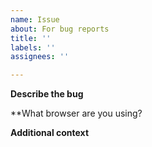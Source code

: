 ```yaml
---
name: Issue
about: For bug reports
title: ''
labels: ''
assignees: ''

---
```


**Describe the bug**
<!-- A clear and concise description of what the bug is. -->

**What browser are you using?

**Additional context**
<!-- Add any other context about the problem here.-->
